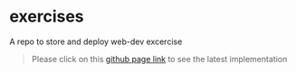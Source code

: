 # exercises

A repo to store and deploy web-dev excercise
> Please click on this [github page link](https://grey-life.github.io/exercises/) to see the latest implementation
